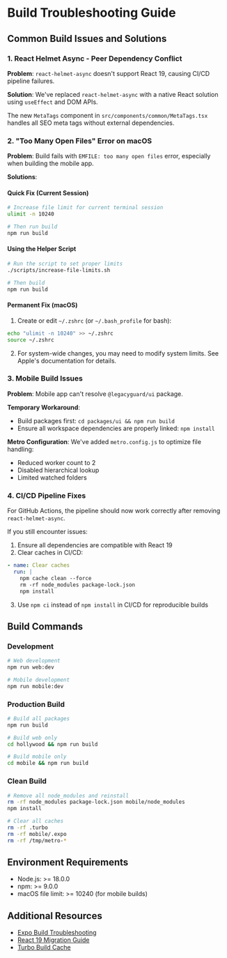 # Build Troubleshooting Guide

## Common Build Issues and Solutions

### 1. React Helmet Async - Peer Dependency Conflict

**Problem**: `react-helmet-async` doesn't support React 19, causing CI/CD pipeline failures.

**Solution**: We've replaced `react-helmet-async` with a native React solution using `useEffect` and DOM APIs.

The new `MetaTags` component in `src/components/common/MetaTags.tsx` handles all SEO meta tags without external dependencies.

### 2. "Too Many Open Files" Error on macOS

**Problem**: Build fails with `EMFILE: too many open files` error, especially when building the mobile app.

**Solutions**:

#### Quick Fix (Current Session)
```bash
# Increase file limit for current terminal session
ulimit -n 10240

# Then run build
npm run build
```

#### Using the Helper Script
```bash
# Run the script to set proper limits
./scripts/increase-file-limits.sh

# Then build
npm run build
```

#### Permanent Fix (macOS)
1. Create or edit `~/.zshrc` (or `~/.bash_profile` for bash):
```bash
echo "ulimit -n 10240" >> ~/.zshrc
source ~/.zshrc
```

2. For system-wide changes, you may need to modify system limits. See Apple's documentation for details.

### 3. Mobile Build Issues

**Problem**: Mobile app can't resolve `@legacyguard/ui` package.

**Temporary Workaround**: 
- Build packages first: `cd packages/ui && npm run build`
- Ensure all workspace dependencies are properly linked: `npm install`

**Metro Configuration**: 
We've added `metro.config.js` to optimize file handling:
- Reduced worker count to 2
- Disabled hierarchical lookup
- Limited watched folders

### 4. CI/CD Pipeline Fixes

For GitHub Actions, the pipeline should now work correctly after removing `react-helmet-async`. 

If you still encounter issues:

1. Ensure all dependencies are compatible with React 19
2. Clear caches in CI/CD:
```yaml
- name: Clear caches
  run: |
    npm cache clean --force
    rm -rf node_modules package-lock.json
    npm install
```

3. Use `npm ci` instead of `npm install` in CI/CD for reproducible builds

## Build Commands

### Development
```bash
# Web development
npm run web:dev

# Mobile development  
npm run mobile:dev
```

### Production Build
```bash
# Build all packages
npm run build

# Build web only
cd hollywood && npm run build

# Build mobile only
cd mobile && npm run build
```

### Clean Build
```bash
# Remove all node_modules and reinstall
rm -rf node_modules package-lock.json mobile/node_modules
npm install

# Clear all caches
rm -rf .turbo
rm -rf mobile/.expo
rm -rf /tmp/metro-*
```

## Environment Requirements

- Node.js: >= 18.0.0
- npm: >= 9.0.0
- macOS file limit: >= 10240 (for mobile builds)

## Additional Resources

- [Expo Build Troubleshooting](https://docs.expo.dev/troubleshooting/build-errors/)
- [React 19 Migration Guide](https://react.dev/blog/2024/04/25/react-19)
- [Turbo Build Cache](https://turbo.build/repo/docs/core-concepts/caching)
